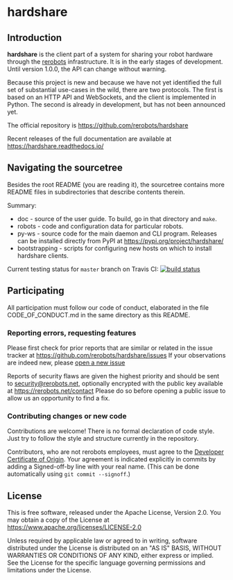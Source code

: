 hardshare
=========

Introduction
------------

**hardshare** is the client part of a system for sharing your robot hardware
through the [rerobots](https://rerobots.net) infrastructure.
It is in the early stages of development. Until version 1.0.0, the API can change without warning.

Because this project is new and because we have not yet identified the full set
of substantial use-cases in the wild, there are two protocols. The first is
based on an HTTP API and WebSockets, and the client is implemented in Python.
The second is already in development, but has not been announced yet.

The official repository is
https://github.com/rerobots/hardshare

Recent releases of the full documentation are available at
https://hardshare.readthedocs.io/


Navigating the sourcetree
-------------------------

Besides the root README (you are reading it), the sourcetree contains more
README files in subdirectories that describe contents therein.

Summary:

* doc - source of the user guide. To build, go in that directory and `make`.
* robots - code and configuration data for particular robots.
* py-ws - source code for the main daemon and CLI program. Releases can be installed directly from PyPI at https://pypi.org/project/hardshare/
* bootstrapping - scripts for configuring new hosts on which to install hardshare clients.

Current testing status for ``master`` branch on Travis CI:
[![build status](https://travis-ci.org/rerobots/hardshare.svg?branch=master)](https://travis-ci.org/rerobots/hardshare)


Participating
-------------

All participation must follow our code of conduct, elaborated in the file
CODE_OF_CONDUCT.md in the same directory as this README.

### Reporting errors, requesting features

Please first check for prior reports that are similar or related in the issue
tracker at https://github.com/rerobots/hardshare/issues
If your observations are indeed new, please [open a new issue](
https://github.com/rerobots/hardshare/issues/new)

Reports of security flaws are given the highest priority and should be sent to
<security@rerobots.net>, optionally encrypted with the public key available at
https://rerobots.net/contact Please do so before opening a public issue to allow
us an opportunity to find a fix.

### Contributing changes or new code

Contributions are welcome! There is no formal declaration of code style. Just
try to follow the style and structure currently in the repository.

Contributors, who are not rerobots employees, must agree to the [Developer
Certificate of Origin](https://developercertificate.org/). Your agreement is
indicated explicitly in commits by adding a Signed-off-by line with your real
name. (This can be done automatically using `git commit --signoff`.)


License
-------

This is free software, released under the Apache License, Version 2.0.
You may obtain a copy of the License at https://www.apache.org/licenses/LICENSE-2.0

Unless required by applicable law or agreed to in writing, software
distributed under the License is distributed on an "AS IS" BASIS,
WITHOUT WARRANTIES OR CONDITIONS OF ANY KIND, either express or implied.
See the License for the specific language governing permissions and
limitations under the License.
